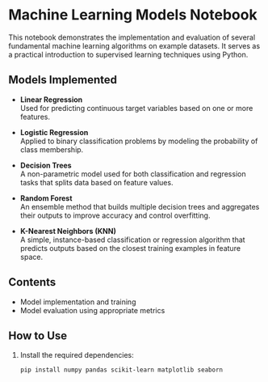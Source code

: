 # Machine Learning Models Notebook

This notebook demonstrates the implementation and evaluation of several fundamental machine learning algorithms on example datasets. It serves as a practical introduction to supervised learning techniques using Python.

## Models Implemented

- **Linear Regression**  
  Used for predicting continuous target variables based on one or more features.

- **Logistic Regression**  
  Applied to binary classification problems by modeling the probability of class membership.

- **Decision Trees**  
  A non-parametric model used for both classification and regression tasks that splits data based on feature values.

- **Random Forest**  
  An ensemble method that builds multiple decision trees and aggregates their outputs to improve accuracy and control overfitting.

- **K-Nearest Neighbors (KNN)**  
  A simple, instance-based classification or regression algorithm that predicts outputs based on the closest training examples in feature space.

## Contents


- Model implementation and training
- Model evaluation using appropriate metrics


## How to Use

1. Install the required dependencies:
   ```bash
   pip install numpy pandas scikit-learn matplotlib seaborn

